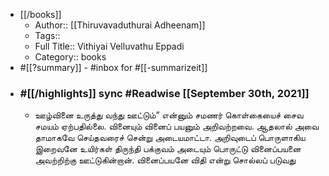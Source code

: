 - [[/books]]
    - Author:: [[Thiruvavaduthurai Adheenam]]
    - Tags::
    - Full Title:: Vithiyai Velluvathu Eppadi
    - Category:: books
- #[[?summary]] - #inbox for #[[-summarizeit]]
- ### #[[/highlights]] sync #Readwise [[September 30th, 2021]]
    - ஊழ்வினை உருத்து வந்து ஊட்டும்” என்னும் சமணர் கொள்கையைச் சைவ சமயம் ஏற்பதில்லை. வினையும் வினைப் பயனும் அறிவற்றவை. ஆதலால் அவை தாமாகவே செய்தவரைச் சென்று அடையமாட்டா. அறிவுடைப் பொருளாகிய இறைவனே உயிர்கள் திருந்தி பக்குவம் அடையும் பொருட்டு வினைப்பயனை அவற்றிற்கு ஊட்டுகின்றான். வினைப்பயனே விதி என்று சொல்லப் படுவது

